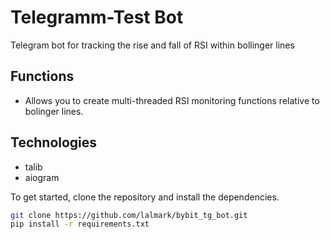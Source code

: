 # Telegramm-Test Bot

Telegram bot for tracking the rise and fall of RSI within bollinger lines

## Functions
- Аllows you to create multi-threaded RSI monitoring functions relative to bolinger lines.

## Technologies
- talib
- aiogram

To get started, clone the repository and install the dependencies.

```bash
git clone https://github.com/lalmark/bybit_tg_bot.git
pip install -r requirements.txt

            
